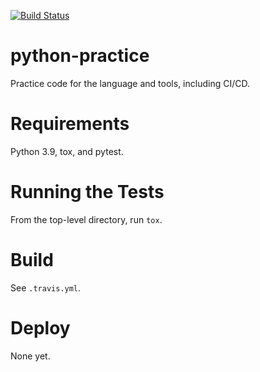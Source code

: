 [![Build Status](https://travis-ci.org/sdlowrey/python-practice.svg?branch=master)](https://travis-ci.org/sdlowrey/python-practice)
# python-practice

Practice code for the language and tools, including CI/CD.

# Requirements

Python 3.9, tox, and pytest.

# Running the Tests

From the top-level directory, run `tox`.

# Build

See `.travis.yml`.

# Deploy

None yet.
